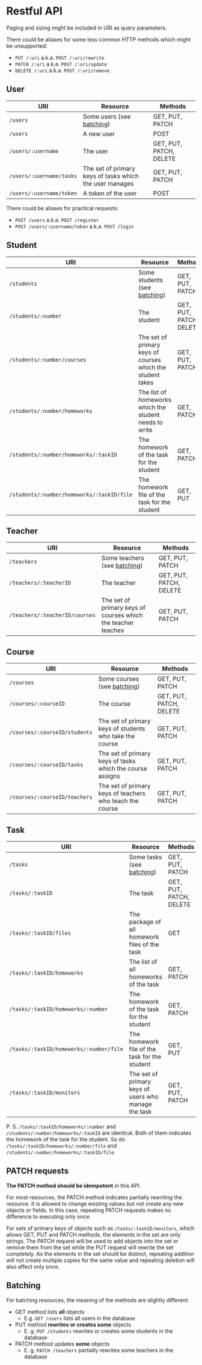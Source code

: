 # Restful API

Paging and sizing might be included in URI as query parameters.

There could be aliases for some less common HTTP methods which might be unsupported:

- `PUT /:uri` a.k.a. `POST /:uri/rewrite`
- `PATCH /:uri` a.k.a. `POST /:uri/update`
- `DELETE /:uri` a.k.a. `POST /:uri/remove`

## User

| URI                      | Resource                                                | Methods                 |
| ------------------------ | ------------------------------------------------------- | ----------------------- |
| `/users`                 | Some users (see [batching](#batching))                  | GET, PUT, PATCH         |
| `/users`                 | A new user                                              | POST                    |
| `/users/:username`       | The user                                                | GET, PUT, PATCH, DELETE |
| `/users/:username/tasks` | The set of primary keys of tasks which the user manages | GET, PUT, PATCH         |
| `/users/:username/token` | A token of the user                                     | POST                    |

There could be aliases for practical requests:

- `POST /users` a.k.a. `POST /register`
- `POST /users/:username/token` a.k.a. `POST /login`

## Student

| URI                                        | Resource                                                   | Methods                 |
| ------------------------------------------ | ---------------------------------------------------------- | ----------------------- |
| `/students`                                | Some students (see [batching](#batching))                  | GET, PUT, PATCH         |
| `/students/:number`                        | The student                                                | GET, PUT, PATCH, DELETE |
| `/students/:number/courses`                | The set of primary keys of courses which the student takes | GET, PUT, PATCH         |
| `/students/:number/homeworks`              | The list of homeworks which the student needs to write     | GET, PATCH              |
| `/students/:number/homeworks/:taskID`      | The homework of the task for the student                   | GET, PATCH              |
| `/students/:number/homeworks/:taskID/file` | The homework file of the task for the student              | GET, PUT                |

## Teacher

| URI                            | Resource                                                     | Methods                 |
| ------------------------------ | ------------------------------------------------------------ | ----------------------- |
| `/teachers`                    | Some teachers (see [batching](#batching))                    | GET, PUT, PATCH         |
| `/teachers/:teacherID`         | The teacher                                                  | GET, PUT, PATCH, DELETE |
| `/teachers/:teacherID/courses` | The set of primary keys of courses which the teacher teaches | GET, PUT, PATCH         |

## Course

| URI                           | Resource                                                  | Methods                 |
| ----------------------------- | --------------------------------------------------------- | ----------------------- |
| `/courses`                    | Some courses (see [batching](#batching))                  | GET, PUT, PATCH         |
| `/courses/:courseID`          | The course                                                | GET, PUT, PATCH, DELETE |
| `/courses/:courseID/students` | The set of primary keys of students who take the course   | GET, PUT, PATCH         |
| `/courses/:courseID/tasks`    | The set of primary keys of tasks which the course assigns | GET, PUT, PATCH         |
| `/courses/:courseID/teachers` | The set of primary keys of teachers who teach the course  | GET, PUT, PATCH         |

## Task

| URI                                     | Resource                                             | Methods                 |
| --------------------------------------- | ---------------------------------------------------- | ----------------------- |
| `/tasks`                                | Some tasks (see [batching](#batching))               | GET, PUT, PATCH         |
| `/tasks/:taskID`                        | The task                                             | GET, PUT, PATCH, DELETE |
| `/tasks/:taskID/files`                  | The package of all homework files of the task        | GET                     |
| `/tasks/:taskID/homeworks`              | The list of all homeworks of the task                | GET, PATCH              |
| `/tasks/:taskID/homeworks/:number`      | The homework of the task for the student             | GET, PATCH              |
| `/tasks/:taskID/homeworks/:number/file` | The homework file of the task for the student        | GET, PUT                |
| `/tasks/:taskID/monitors`               | The set of primary keys of users who manage the task | GET, PUT, PATCH         |

P. S. `/tasks/:taskID/homeworks/:number` and `/students/:number/homeworks/:taskID` are identical. Both of them indicates the homework of the task for the student. So do `/tasks/:taskID/homeworks/:number/file` and `/students/:number/homeworks/:taskID/file`.

## PATCH requests

**The PATCH method should be idempotent** in this API.

For most resources, the PATCH method indicates partially rewriting the resource. It is allowed to change existing values but not create any new objects or fields. In this case, repeating PATCH requests makes no difference to executing only once.

For sets of primary keys of objects such as `/tasks/:taskID/monitors`, which allows GET, PUT and PATCH methods, the elements in the set are only strings. The PATCH request will be used to add objects into the set or remove them from the set while the PUT request will rewrite the set completely. As the elements in the set should be distinct, repeating addition will not create multiple copies for the same value and repeating deletion will also affect only once.

## Batching

For batching resources, the meaning of the methods are slightly different:

- GET method lists **all** objects
  - E.g. `GET /users` lists all users in the database
- PUT method **rewrites or creates some** objects
  - E. g. `PUT /students` rewrites or creates some students in the database
- PATCH method updates **some** objects
  - E. g. `PATCH /teachers` partially rewrites some teachers in the database
